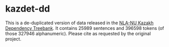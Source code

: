 # kazdet-dd
This is a de-duplicated version of data released in the [NLA-NU Kazakh Dependency Treebank](https://github.com/nlacslab/kazdet).
It contains 25989 sentences and 396598 tokens (of those 327946 alphanumeric).
Please cite as requested by the original project.
